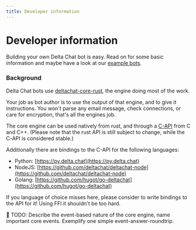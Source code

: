 ```yaml
---
title: Developer information
---
```


# Developer information

Building your own Delta Chat bot is easy.
Read on for some basic information and maybe have a look at our [example bots](howto.html#bots).

### Background

Delta Chat bots use [deltachat-core-rust](https://github.com/deltachat/deltachat-core-rust), the engine doing most of the work.

Your job as bot author is to use the output of that engine, and to give it instructions. You won't parse any email message, check connections, or care for encryption, that's all the engines job.

The core engine can be used natively from rust, and through a [C-API](https://c.delta.chat) from C and C++. (Please note that the rust API is still subject to change, while the C-API is considered stable.)

Additionally there are bindings to the C-API for the following languages:
* Python: [https://py.delta.chat](https://py.delta.chat)
* NodeJS: [https://github.com/deltachat/deltachat-node](https://github.com/deltachat/deltachat-node)
* Golang: [https://github.com/hugot/go-deltachat](https://github.com/hugot/go-deltachat)

If you language of choice misses here, please consider to write bindings to the API for it! Using FFI it shouldn't be too hard.

🚧 TODO: Describe the event-based nature of the core engine, name important core events. Exemplify one simple event-answer-roundtrip.


